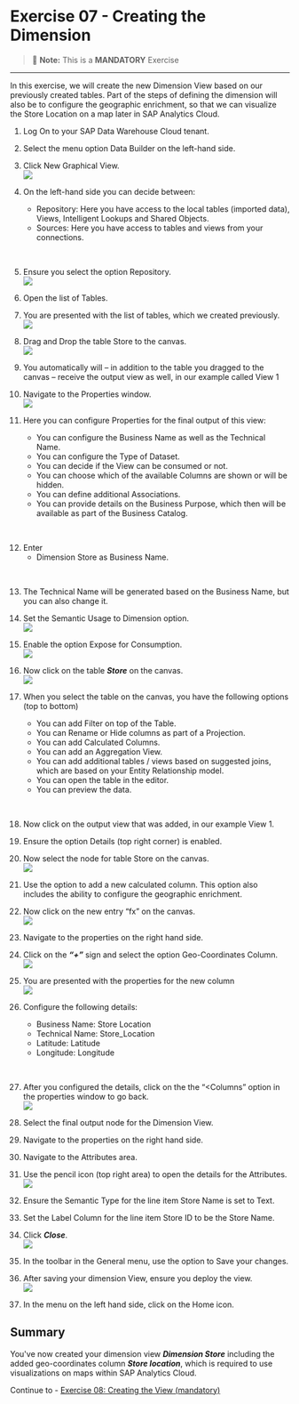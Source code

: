 # Exercise 07 - Creating the Dimension 

>:memo: **Note:** This is a <strong>MANDATORY</strong>  Exercise

---

In this exercise, we will create the new Dimension View based on our previously created tables. Part of the steps of defining the dimension will also be to configure the geographic enrichment, so that we can visualize the Store Location on a map later in SAP Analytics Cloud.

1. Log On to your SAP Data Warehouse Cloud tenant.
2. Select the menu option Data Builder on the left-hand side.

3. Click New Graphical View.
<br>![](images/00_00_0072.png) 

4. On the left-hand side you can decide between:<br><ul><li>Repository: Here you have access to the local tables (imported data), Views, Intelligent Lookups and Shared Objects.</li><li>Sources: Here you have access to tables and views from your connections.
<br>

5. Ensure you select the option Repository.
<br>![](images/00_00_0071.png) 
 
  
6. Open the list of Tables.

7. You are presented with the list of tables, which we created previously.
<br>![](images/00_00_0042.png)  
 
8. Drag and Drop the table Store to the canvas.
<br>![](images/00_00_0074.png) 

9. You automatically will – in addition to the table you dragged to the canvas – receive the output view as well, in our example called View 1
10. Navigate to the Properties window.
<br>![](images/00_00_0076.png) 

11. Here you can configure Properties for the final output of this view:<br><ul><li> You can configure the Business Name as well as the Technical Name.</li><li> You can configure the Type of Dataset.</li><li> You can decide if the View can be consumed or not.</li><li> You can choose which of the available Columns are shown or will be hidden.</li><li> You can define additional Associations.</li><li> You can provide details on the Business Purpose, which then will be available as part of the Business Catalog.
<br>

12. Enter 
<br><ul><li> Dimension Store as Business Name.
<br>

13. The Technical Name will be generated based on the Business Name, but you can also change it.
14. Set the Semantic Usage to Dimension option.
<br>![](images/00_00_0777.png) 
 
15. Enable the option Expose for Consumption.
<br>![](images/00_00_0778.png)   
 
16. Now click on the table ***Store*** on the canvas.
<br>![](images/00_00_0075.png) 

17. When you select the table on the canvas, you have the following options (top to bottom)<br><ul><li> You can add Filter on top of the Table.</li><li> You can Rename or Hide columns as part of a Projection.</li><li> You can add Calculated Columns.</li><li> You can add an Aggregation View.</li><li> You can add additional tables / views based on suggested joins, which are based on your Entity
Relationship model.</li><li> You can open the table in the editor.</li><li> You can preview the data.
<br>

18. Now click on the output view that was added, in our example View 1.
19. Ensure the option Details (top right corner) is enabled.

 
20. Now select the node for table Store on the canvas.
<br>![](images/00_00_0077.png) 

21. Use the option to add a new calculated column. This option also includes the ability to configure the geographic enrichment.
22. Now click on the new entry “fx” on the canvas.
<br>![](images/00_00_0078.png) 

23. Navigate to the properties on the right hand side.
24. Click on the ***“+”*** sign and select the option Geo-Coordinates Column.
<br>![](images/00_00_0079.png) 
 
25. You are presented with the properties for the new column
<br>![](images/00_00_0772.png) 

26. Configure the following details:<br><ul><li> Business Name: Store Location</li><li> Technical Name: Store_Location</li><li> Latitude: Latitude</li><li> Longitude: Longitude
<br>

27. After you configured the details, click on the the “<Columns” option in the properties window to go back.
<br>![](images/00_00_0773.png) 

28. Select the final output node for the Dimension View.
29. Navigate to the properties on the right hand side.
30. Navigate to the Attributes area. 
31. Use the pencil icon (top right area) to open the details for the Attributes.
<br>![](images/00_00_0774.png)

32. Ensure the Semantic Type for the line item Store Name is set to Text.
33. Set the Label Column for the line item Store ID to be the Store Name.
34. Click ***Close***.
<br>![](images/00_00_0775.png) 
 
35. In the toolbar in the General menu, use the option to Save your changes.
36. After saving your dimension View, ensure you deploy the view.
<br>![](images/00_00_0776.png) 
37. In the menu on the left hand side, click on the Home icon.


## Summary

You've now created your dimension view ***Dimension Store*** including the added geo-coordinates column ***Store location***, which is required to use visualizations on maps within SAP Analytics Cloud.

Continue to - [Exercise 08: Creating the View (mandatory) ](../ex08/README.md)

